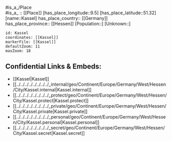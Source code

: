 ﻿---
location: [51.32,9.5] 
mapzoom: [7,12] 
mapmarker: city 
type: City
tags:
- geo/City


SpocWebEntityId: 31339
isDeleted: false
confidential: public

---
#is_a_/Place  
#is_a_ :: [[Place]] 
[has_place_longitude::9.5] 
[has_place_latitude::51.32] 
[name::Kassel] 
has_place_country:: [[Germany]]  
has_place_province:: [[Hessen]] 
[Population::] 
[Unknown::] 


```leaflet
id: Kassel
coordinates: [[Kassel]] 
markerFile: [[Kassel]] 
defaultZoom: 11 
maxZoom: 18
```


## Confidential Links & Embeds: 
- [[Kassel|Kassel]]  
- [[../../../../../../../../_internal/geo/Continent/Europe/Germany/West/Hessen/City/Kassel.internal|Kassel.internal]] 
- [[../../../../../../../../_protect/geo/Continent/Europe/Germany/West/Hessen/City/Kassel.protect|Kassel.protect]] 
- [[../../../../../../../../_private/geo/Continent/Europe/Germany/West/Hessen/City/Kassel.private|Kassel.private]] 
- [[../../../../../../../../_personal/geo/Continent/Europe/Germany/West/Hessen/City/Kassel.personal|Kassel.personal]] 
- [[../../../../../../../../_secret/geo/Continent/Europe/Germany/West/Hessen/City/Kassel.secret|Kassel.secret]] 
